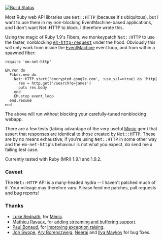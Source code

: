 [![Build Status](https://secure.travis-ci.org/jfairbairn/em-net-http.png)](http://travis-ci.org/jfairbairn/em-net-http)

Most Ruby web API libraries use <tt>Net::HTTP</tt> (because it's ubiquitous),
but I want to use them in my non-blocking EventMachine-based applications, and
I don't want Net::HTTP to block. I therefore wrote this.

Using the magic of Ruby 1.9's Fibers, we monkeypatch <tt>Net::HTTP</tt> to use
the faster, nonblocking <tt>[em-http-request][1]</tt> under the hood. Obviously this
will only work from inside the [EventMachine][2] event loop, and from within a spawned
fiber:

    require 'em-net-http'

    EM.run do
      Fiber.new do
        Net::HTTP.start('encrypted.google.com', :use_ssl=>true) do |http|
          res = http.get('/search?q=james')
          puts res.body
        end
        EM.stop_event_loop
      end.resume
    end
    
The above will run without blocking your carefully-tuned nonblocking webapp.

There are a few tests (taking advantage of the very useful [Mimic][6] gem)
that assert that responses are identical to those created by <tt>Net::HTTP</tt>.
These are by no means exhaustive; if you're using <tt>Net::HTTP</tt> in some other way
and the <tt>em-net-http</tt>'s behaviour is not what you expect, do send me a failing test
case.

Currently tested with Ruby (MRI) 1.9.1 and 1.9.2.

### Caveat

The <tt>Net::HTTP</tt> API is a many-headed hydra -- I haven't patched much of it.
Your mileage may therefore vary. Please feed me patches, pull requests and bug reports!

### Thanks

 * [Luke Redpath][7], for [Mimic][6].
 * [Mathieu Ravaux][8], for [adding streaming and buffering support][15].
 * [Paul Bonaud][13], for [improving exception raising][14].
 * [Jon Swope][9], [Ary Borenszweig][10], [Neeraj][11] and [Ilya Maykov][12] for bug fixes.

[1]: http://github.com/igrigorik/em-http-request
[2]: http://rubyeventmachine.com/
[3]: http://rightaws.rubyforge.org/
[4]: http://github.com/mwunsch/weary
[5]: http://github.com/mwunsch/tumblr
[6]: http://github.com/lukeredpath/mimic
[7]: http://lukeredpath.co.uk/
[8]: http://mathieuravaux.com/
[9]: http://www.jonswope.com/
[10]: http://weblogs.manas.com.ar/ary
[11]: https://github.com/neerajpn47
[12]: https://github.com/ivmaykov
[13]: http://paul.bonaud.fr/
[14]: https://github.com/jfairbairn/em-net-http/pull/9
[15]: https://github.com/jfairbairn/em-net-http/pull/1
